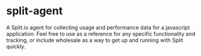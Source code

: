 # split-agent
A Split.io agent for collecting usage and performance data for a javascript application. Feel free to use as a reference for any specific functionality and tracking, or include wholesale as a way to get up and running with Split quickly.
